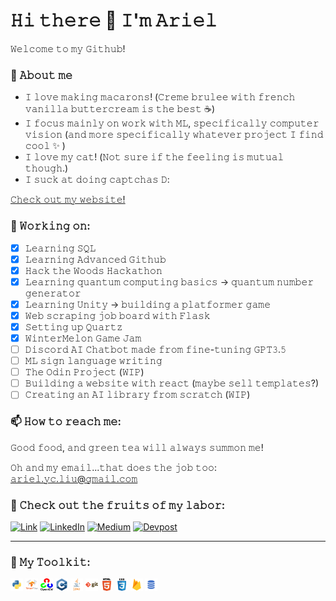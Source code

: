 # 𝙷𝚒 𝚝𝚑𝚎𝚛𝚎 👋 𝙸'𝚖 𝙰𝚛𝚒𝚎𝚕
𝚆𝚎𝚕𝚌𝚘𝚖𝚎 𝚝𝚘 𝚖𝚢 𝙶𝚒𝚝𝚑𝚞𝚋!

### 🎐 𝙰𝚋𝚘𝚞𝚝 𝚖𝚎
- 𝙸 𝚕𝚘𝚟𝚎 𝚖𝚊𝚔𝚒𝚗𝚐 𝚖𝚊𝚌𝚊𝚛𝚘𝚗𝚜! (𝙲𝚛𝚎𝚖𝚎 𝚋𝚛𝚞𝚕𝚎𝚎 𝚠𝚒𝚝𝚑 𝚏𝚛𝚎𝚗𝚌𝚑 𝚟𝚊𝚗𝚒𝚕𝚕𝚊 𝚋𝚞𝚝𝚝𝚎𝚛𝚌𝚛𝚎𝚊𝚖 𝚒𝚜 𝚝𝚑𝚎 𝚋𝚎𝚜𝚝 ☕)
- 𝙸 𝚏𝚘𝚌𝚞𝚜 𝚖𝚊𝚒𝚗𝚕𝚢 𝚘𝚗 𝚠𝚘𝚛𝚔 𝚠𝚒𝚝𝚑 𝙼𝙻, 𝚜𝚙𝚎𝚌𝚒𝚏𝚒𝚌𝚊𝚕𝚕𝚢 𝚌𝚘𝚖𝚙𝚞𝚝𝚎𝚛 𝚟𝚒𝚜𝚒𝚘𝚗 (𝚊𝚗𝚍 𝚖𝚘𝚛𝚎 𝚜𝚙𝚎𝚌𝚒𝚏𝚒𝚌𝚊𝚕𝚕𝚢 𝚠𝚑𝚊𝚝𝚎𝚟𝚎𝚛 𝚙𝚛𝚘𝚓𝚎𝚌𝚝 𝙸 𝚏𝚒𝚗𝚍 𝚌𝚘𝚘𝚕 ✨ )
- 𝙸 𝚕𝚘𝚟𝚎 𝚖𝚢 𝚌𝚊𝚝! (𝙽𝚘𝚝 𝚜𝚞𝚛𝚎 𝚒𝚏 𝚝𝚑𝚎 𝚏𝚎𝚎𝚕𝚒𝚗𝚐 𝚒𝚜 𝚖𝚞𝚝𝚞𝚊𝚕 𝚝𝚑𝚘𝚞𝚐𝚑.)
- 𝙸 𝚜𝚞𝚌𝚔 𝚊𝚝 𝚍𝚘𝚒𝚗𝚐 𝚌𝚊𝚙𝚝𝚌𝚑𝚊𝚜 𝙳:

[𝙲𝚑𝚎𝚌𝚔 𝚘𝚞𝚝 𝚖𝚢 𝚠𝚎𝚋𝚜𝚒𝚝𝚎!](https://arielycliu.github.io/)

### 🔨 𝚆𝚘𝚛𝚔𝚒𝚗𝚐 𝚘𝚗:
- [x] 𝙻𝚎𝚊𝚛𝚗𝚒𝚗𝚐 𝚂𝚀𝙻
- [x] 𝙻𝚎𝚊𝚛𝚗𝚒𝚗𝚐 𝙰𝚍𝚟𝚊𝚗𝚌𝚎𝚍 𝙶𝚒𝚝𝚑𝚞𝚋
- [x] 𝙷𝚊𝚌𝚔 𝚝𝚑𝚎 𝚆𝚘𝚘𝚍𝚜 𝙷𝚊𝚌𝚔𝚊𝚝𝚑𝚘𝚗
- [x] 𝙻𝚎𝚊𝚛𝚗𝚒𝚗𝚐 𝚚𝚞𝚊𝚗𝚝𝚞𝚖 𝚌𝚘𝚖𝚙𝚞𝚝𝚒𝚗𝚐 𝚋𝚊𝚜𝚒𝚌𝚜 -> 𝚚𝚞𝚊𝚗𝚝𝚞𝚖 𝚗𝚞𝚖𝚋𝚎𝚛 𝚐𝚎𝚗𝚎𝚛𝚊𝚝𝚘𝚛
- [x] 𝙻𝚎𝚊𝚛𝚗𝚒𝚗𝚐 𝚄𝚗𝚒𝚝𝚢 -> 𝚋𝚞𝚒𝚕𝚍𝚒𝚗𝚐 𝚊 𝚙𝚕𝚊𝚝𝚏𝚘𝚛𝚖𝚎𝚛 𝚐𝚊𝚖𝚎
- [x] 𝚆𝚎𝚋 𝚜𝚌𝚛𝚊𝚙𝚒𝚗𝚐 𝚓𝚘𝚋 𝚋𝚘𝚊𝚛𝚍 𝚠𝚒𝚝𝚑 𝙵𝚕𝚊𝚜𝚔
- [x] 𝚂𝚎𝚝𝚝𝚒𝚗𝚐 𝚞𝚙 𝚀𝚞𝚊𝚛𝚝𝚣
- [x] 𝚆𝚒𝚗𝚝𝚎𝚛𝙼𝚎𝚕𝚘𝚗 𝙶𝚊𝚖𝚎 𝙹𝚊𝚖
- [ ] 𝙳𝚒𝚜𝚌𝚘𝚛𝚍 𝙰𝙸 𝙲𝚑𝚊𝚝𝚋𝚘𝚝 𝚖𝚊𝚍𝚎 𝚏𝚛𝚘𝚖 𝚏𝚒𝚗𝚎-𝚝𝚞𝚗𝚒𝚗𝚐 𝙶𝙿𝚃𝟹.𝟻
- [ ] 𝙼𝙻 𝚜𝚒𝚐𝚗 𝚕𝚊𝚗𝚐𝚞𝚊𝚐𝚎 𝚠𝚛𝚒𝚝𝚒𝚗𝚐
- [ ] 𝚃𝚑𝚎 𝙾𝚍𝚒𝚗 𝙿𝚛𝚘𝚓𝚎𝚌𝚝 (𝚆𝙸𝙿)
- [ ] 𝙱𝚞𝚒𝚕𝚍𝚒𝚗𝚐 𝚊 𝚠𝚎𝚋𝚜𝚒𝚝𝚎 𝚠𝚒𝚝𝚑 𝚛𝚎𝚊𝚌𝚝 (𝚖𝚊𝚢𝚋𝚎 𝚜𝚎𝚕𝚕 𝚝𝚎𝚖𝚙𝚕𝚊𝚝𝚎𝚜?)
- [ ] 𝙲𝚛𝚎𝚊𝚝𝚒𝚗𝚐 𝚊𝚗 𝙰𝙸 𝚕𝚒𝚋𝚛𝚊𝚛𝚢 𝚏𝚛𝚘𝚖 𝚜𝚌𝚛𝚊𝚝𝚌𝚑 (𝚆𝙸𝙿)

### 📫 𝙷𝚘𝚠 𝚝𝚘 𝚛𝚎𝚊𝚌𝚑 𝚖𝚎:
𝙶𝚘𝚘𝚍 𝚏𝚘𝚘𝚍, 𝚊𝚗𝚍 𝚐𝚛𝚎𝚎𝚗 𝚝𝚎𝚊 𝚠𝚒𝚕𝚕 𝚊𝚕𝚠𝚊𝚢𝚜 𝚜𝚞𝚖𝚖𝚘𝚗 𝚖𝚎!

𝙾𝚑 𝚊𝚗𝚍 𝚖𝚢 𝚎𝚖𝚊𝚒𝚕...𝚝𝚑𝚊𝚝 𝚍𝚘𝚎𝚜 𝚝𝚑𝚎 𝚓𝚘𝚋 𝚝𝚘𝚘:  [𝚊𝚛𝚒𝚎𝚕.𝚢𝚌.𝚕𝚒𝚞@𝚐𝚖𝚊𝚒𝚕.𝚌𝚘𝚖](mailto:ariel.yc.liu@gmail.com)

### 🍒 𝙲𝚑𝚎𝚌𝚔 𝚘𝚞𝚝 𝚝𝚑𝚎 𝚏𝚛𝚞𝚒𝚝𝚜 𝚘𝚏 𝚖𝚢 𝚕𝚊𝚋𝚘𝚛: 
<p>
	<a href="https://arielycliu.github.io/" target="_blank"><img alt="Link" src="https://img.shields.io/badge/Website-%2312100E.svg?&style=for-the-badge&logo=link&logoColor=white" /></a> 
    <a href="https://www.linkedin.com/in/arielycliu/" target="_blank"><img alt="LinkedIn" src="https://img.shields.io/badge/linkedin-%230077B5.svg?&style=for-the-badge&logo=linkedin&logoColor=white" /></a> 
    <a href="https://medium.com/@arielycliu" target="_blank"><img alt="Medium" src="https://img.shields.io/badge/medium-%2312100E.svg?&style=for-the-badge&logo=medium&logoColor=white" /></a>
    <a href="https://devpost.com/arielycliu" target="_blank"><img alt="Devpost" src="https://img.shields.io/badge/devpost-%230077B5.svg?&style=for-the-badge&logo=devpost&logoColor=white" /></a>
</p>

---

### 🧰 𝙼𝚢 𝚃𝚘𝚘𝚕𝚔𝚒𝚝: 
<code><img height="20" src="https://raw.githubusercontent.com/github/explore/80688e429a7d4ef2fca1e82350fe8e3517d3494d/topics/python/python.png"></code>
<code><img height="20" src="https://raw.githubusercontent.com/github/explore/80688e429a7d4ef2fca1e82350fe8e3517d3494d/topics/tensorflow/tensorflow.png"></code>
<code><img height="20" src="https://raw.githubusercontent.com/github/explore/80688e429a7d4ef2fca1e82350fe8e3517d3494d/topics/opencv/opencv.png"></code>
<code><img height="20" src="https://raw.githubusercontent.com/github/explore/80688e429a7d4ef2fca1e82350fe8e3517d3494d/topics/cpp/cpp.png"></code>
<code><img height="20" src="https://raw.githubusercontent.com/github/explore/80688e429a7d4ef2fca1e82350fe8e3517d3494d/topics/java/java.png"></code>
<code><img height="20" src="https://raw.githubusercontent.com/github/explore/80688e429a7d4ef2fca1e82350fe8e3517d3494d/topics/git/git.png"></code>
<code><img height="20" src="https://raw.githubusercontent.com/github/explore/80688e429a7d4ef2fca1e82350fe8e3517d3494d/topics/html/html.png"></code>
<code><img height="20" src="https://raw.githubusercontent.com/github/explore/80688e429a7d4ef2fca1e82350fe8e3517d3494d/topics/css/css.png"></code>
<code><img height="20" src="https://raw.githubusercontent.com/github/explore/80688e429a7d4ef2fca1e82350fe8e3517d3494d/topics/firebase/firebase.png"></code>
<code><img height="20" src="https://raw.githubusercontent.com/github/explore/80688e429a7d4ef2fca1e82350fe8e3517d3494d/topics/sql/sql.png"></code>


<!--

[𝙼𝚢 𝙼𝚎𝚍𝚒𝚞𝚖 ](https://medium.com/@arielycliu)
    
[ 𝙼𝚢 𝙳𝚎𝚟𝚙𝚘𝚜𝚝](https://devpost.com/arielycliu)

<a href="https://github.com/arielycliu" target="_blank"><img alt="Github" src="https://img.shields.io/badge/GitHub-%2312100E.svg?&style=for-the-badge&logo=Github&logoColor=white" /></a> 

<details>
  <summary>My Skillsets:</summary>
    <h4>𝙻𝚊𝚗𝚐𝚞𝚊𝚐𝚎𝚜</h4>
    <ul>-  𝙿𝚢𝚝𝚑𝚘𝚗, 𝙹𝚊𝚟𝚊, 𝙲++</ul>
    <h4>𝙰𝙸 𝚊𝚗𝚍 𝙼𝚊𝚌𝚑𝚒𝚗𝚎 𝙻𝚎𝚊𝚛𝚗𝚒𝚗𝚐</h4>
    <ul>-  𝚃𝚎𝚗𝚜𝚘𝚛𝚏𝚕𝚘𝚠, 𝙺𝚎𝚛𝚊𝚜, 𝙿𝚊𝚗𝚍𝚊𝚜, 𝙽𝚞𝚖𝚙𝚢, 𝚂𝚔𝚕𝚎𝚊𝚛𝚗, 𝙾𝚙𝚎𝚗𝙲𝚅 (𝙸 𝚞𝚜𝚎 𝚓𝚞𝚙𝚢𝚝𝚎𝚛 𝚗𝚘𝚝𝚎𝚋𝚘𝚘𝚔𝚜)</ul>
    <h4>𝙸𝚘𝚃 𝚊𝚗𝚍 𝙴𝚕𝚎𝚌𝚝𝚛𝚘𝚗𝚒𝚌𝚜</h4>
    <ul>-  𝙰𝚛𝚍𝚞𝚒𝚗𝚘 𝚊𝚗𝚍 𝙴𝚂𝙿 𝚖𝚒𝚌𝚛𝚘𝚌𝚘𝚗𝚝𝚛𝚘𝚕𝚕𝚎𝚛</ul>
    <h4>𝙾𝚝𝚑𝚎𝚛 𝚃𝚘𝚘𝚕𝚜</h4>
    <ul>-  𝚅𝚒𝚍𝚎𝚘 𝚎𝚍𝚒𝚝𝚒𝚗𝚐</ul>
    <ul>-  𝙵𝚒𝚛𝚎𝙰𝚕𝚙𝚊𝚌𝚊 - 𝙳𝚒𝚐𝚒𝚝𝚊𝚕 𝚊𝚛𝚝</ul>
    <ul>-  𝚆𝚊𝚝𝚎𝚛𝚌𝚘𝚕𝚘𝚛</ul>
    <ul>-  𝙵𝚒𝚐𝚖𝚊 - 𝚐𝚛𝚊𝚙𝚑𝚒𝚌 𝚍𝚎𝚜𝚒𝚐𝚗</ul>  
</details> 

class StudentDeveloper:
    
    def __init__(self):
        self.name = "Ariel Liu"
        self.role = "Student Developer"
        self.school = "Woodlands Secondary"
        self.currentFocus = "Learning Web Development"
        self.myToolkit = {
	    "Languages" = ["Python", "Java", "C++"],
            "Website Dev" = ["HTML", "CSS", "Javascript"],
            "AI and ML" = ["Tensorflow", "Keras", "OpenCV", "Sklearn", "Numpy", "Pandas"],
            "IoT and Microcontrollers" = ["Arduino", "ESP"],
						"Art, Design, and Editing" = {
					      "Digital Design and Art" = ["Fire Alpaca", "Figma"],
                "3D and 2D Design" = ["Autocad", "Inventor"],
                "Video and Audio editing" = ["Audacity", "Powerdirector"]
            }
        }

    def says_welcome(self):
		print("Thanks for visiting my site, hope you have a great time here")
        
Ariel = StudentDeveloper()
Ariel.says_welcome()

---

![Ariel's GitHub stats](https://github-readme-stats.vercel.app/api?username=arielycliu&show_icons=true&bg_color=3346,9dabcb,e287c3&title_color=fff&text_color=fff&icon_color=fff)

[![Top Langs](https://github-readme-stats.vercel.app/api/top-langs/?username=arielycliu&layout=compact&bg_color=3346,9dabcb,e287c3&title_color=fff&text_color=fff)](https://github.com/arielycliu/github-readme-stats) 


#### 𝙰𝙸 𝚊𝚗𝚍 𝙼𝚊𝚌𝚑𝚒𝚗𝚎 𝙻𝚎𝚊𝚛𝚗𝚒𝚗𝚐
- 𝚃𝚎𝚗𝚜𝚘𝚛𝚏𝚕𝚘𝚠, 𝙺𝚎𝚛𝚊𝚜, 𝙿𝚊𝚗𝚍𝚊𝚜, 𝙽𝚞𝚖𝚙𝚢, 𝚂𝚔𝚕𝚎𝚊𝚛𝚗, 𝙾𝚙𝚎𝚗𝙲𝚅 (𝙸 𝚞𝚜𝚎 𝚓𝚞𝚙𝚢𝚝𝚎𝚛 𝚗𝚘𝚝𝚎𝚋𝚘𝚘𝚔𝚜)

#### 𝙸𝚘𝚃 𝚊𝚗𝚍 𝙴𝚕𝚎𝚌𝚝𝚛𝚘𝚗𝚒𝚌𝚜
- 𝙰𝚛𝚍𝚞𝚒𝚗𝚘 𝚊𝚗𝚍 𝙴𝚂𝙿 𝚖𝚒𝚌𝚛𝚘𝚌𝚘𝚗𝚝𝚛𝚘𝚕𝚕𝚎𝚛

#### 𝙾𝚝𝚑𝚎𝚛 𝚃𝚘𝚘𝚕𝚜
- 𝚅𝚒𝚍𝚎𝚘 𝚎𝚍𝚒𝚝𝚒𝚗𝚐
- 𝙵𝚒𝚛𝚎𝙰𝚕𝚙𝚊𝚌𝚊 - 𝙳𝚒𝚐𝚒𝚝𝚊𝚕 𝚊𝚛𝚝
- 𝚆𝚊𝚝𝚎𝚛𝚌𝚘𝚕𝚘𝚛
- 𝙵𝚒𝚐𝚖𝚊

 <a href="https://twitter.com/ArielCode1" target="_blank"><img alt="Twitter" src="https://img.shields.io/badge/twitter-%231DA1F2.svg?&style=for-the-badge&logo=twitter&logoColor=white" /></a> 

https://yaytext.com/monospace/

**arielycliu/arielycliu** is a ✨ _special_ ✨ repository because its `README.md` (this file) appears on your GitHub profile.

[![Ari's GitHub stats](https://github-readme-stats.vercel.app/api?username=arielycliu&show_icons=true&theme=gradient)](https://github.com/arielycliu/github-readme-stats)


Here are some ideas to get you started:

- 🔭 I’m currently working on ...
- 🌱 I’m currently learning ...
- 👯 I’m looking to collaborate on ...
- 🤔 I’m looking for help with ...
- 💬 Ask me about ...
- 📫 How to reach me: ...
- 😄 Pronouns: ...
- ⚡ Fun fact: ...
-->
